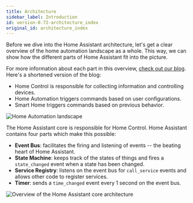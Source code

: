 ```yaml
---
title: Architecture
sidebar_label: Introduction
id: version-0.72-architecture_index
original_id: architecture_index
---
```


Before we dive into the Home Assistant architecture, let's get a clear overview of the home automation landscape as a whole. This way, we can show how the different parts of Home Assistant fit into the picture.

For more information about each part in this overview, <a href='https://www.home-assistant.io/blog/2014/12/26/home-control-home-automation-and-the-smart-home/'>check out our blog</a>. Here's a shortened version of the blog:

 * Home Control is responsible for collecting information and controlling devices.
 * Home Automation triggers commands based on user configurations.
 * Smart Home triggers commands based on previous behavior.

<img
  src='/img/en/architecture/home_automation_landscape.svg'
  alt='Home Automation landscape'
/>

The Home Assistant core is responsible for Home Control. Home Assistant contains four parts which make this possible:

 * **Event Bus**: facilitates the firing and listening of events -- the beating heart of Home Assistant.
 * **State Machine**: keeps track of the states of things and fires a `state_changed` event when a state has been changed.
 * **Service Registry**: listens on the event bus for `call_service` events and allows other code to register services.
 * **Timer**: sends a `time_changed` event every 1 second on the event bus.

<img
  alt='Overview of the Home Assistant core architecture'
  src='/img/en/architecture/ha_architecture.svg'
/>
